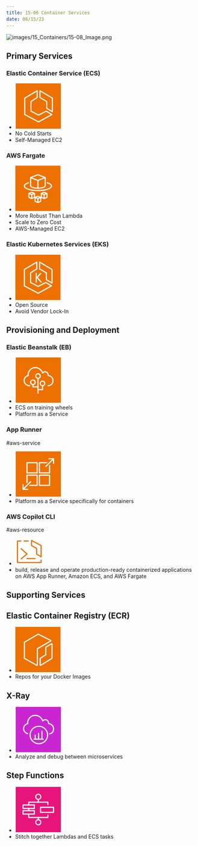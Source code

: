 ```yaml
---
title: 15-06 Container Services
date: 08/15/23
---
```


![images/15_Containers/15-08_Image.png](../../images/15_Containers/15-08_Image.png)

## Primary Services

### Elastic Container Service (ECS)

* ![35](images/icons/ECS_Icon.png)
* No Cold Starts
* Self-Managed EC2

### AWS Fargate

* ![35](images/icons/Fargate_Icon.png)
* More Robust Than Lambda
* Scale to Zero Cost
* AWS-Managed EC2

### Elastic Kubernetes Services (EKS)

* ![35](images/icons/EKS_Icon.png)
* Open Source
* Avoid Vendor Lock-In

## Provisioning and Deployment

### Elastic Beanstalk (EB)

* ![35](images/icons/Elastic_Beanstalk_Icon.png)
* ECS on training wheels
* Platform as a Service

### App Runner

\#aws-service 

* ![35](images/icons/App_Runner_Icon.png)
* Platform as a Service specifically for containers

### AWS Copilot CLI

\#aws-resource 

* ![35](images/icons/Copilot_CLI_Icon.png)
* build, release and operate production-ready containerized applications on AWS App Runner, Amazon ECS, and AWS Fargate

## Supporting Services

## Elastic Container Registry (ECR)

* ![35](images/icons/ECR_Icon.png)
* Repos for your Docker Images

## X-Ray

* ![35](images/icons/X-Ray_Icon.png)
* Analyze and debug between microservices

## Step Functions

* ![35](images/icons/Step_Functions_Icon.png)
* Stitch together Lambdas and ECS tasks
